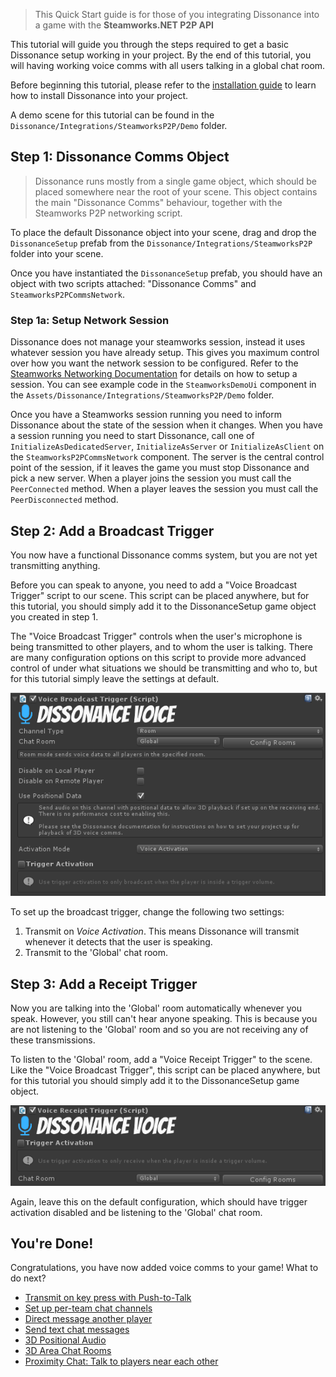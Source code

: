 > This Quick Start guide is for those of you integrating Dissonance into a game with the **Steamworks.NET P2P API**

This tutorial will guide you through the steps required to get a basic Dissonance setup working in your project. By the end of this tutorial, you will having working voice comms with all users talking in a global chat room.

Before beginning this tutorial, please refer to the [installation guide](Getting-Started.md) to learn how to install Dissonance into your project.

A demo scene for this tutorial can be found in the `Dissonance/Integrations/SteamworksP2P/Demo` folder.

## Step 1: Dissonance Comms Object

> Dissonance runs mostly from a single game object, which should be placed somewhere near the root of your scene. This object contains the main "Dissonance Comms" behaviour, together with the Steamworks P2P networking script.

To place the default Dissonance object into your scene, drag and drop the `DissonanceSetup` prefab from the `Dissonance/Integrations/SteamworksP2P` folder into your scene.

Once you have instantiated the `DissonanceSetup` prefab, you should have an object with two scripts attached: "Dissonance Comms" and `SteamworksP2PCommsNetwork`.

### Step 1a: Setup Network Session

Dissonance does not manage your steamworks session, instead it uses whatever session you have already setup. This gives you maximum control over how you want the network session to be configured. Refer to the [Steamworks Networking Documentation](https://partner.steamgames.com/doc/features/multiplayer/networking) for details on how to setup a session. You can see example code in the `SteamworksDemoUi` component in the `Assets/Dissonance/Integrations/SteamworksP2P/Demo` folder.

Once you have a Steamworks session running you need to inform Dissonance about the state of the session when it changes. When you have a session running you need to start Dissonance, call one of `InitializeAsDedicatedServer`, `InitializeAsServer` or `InitializeAsClient` on the `SteamworksP2PCommsNetwork` component. The server is the central control point of the session, if it leaves the game you must stop Dissonance and pick a new server. When a player joins the session you must call the `PeerConnected` method. When a player leaves the session you must call the `PeerDisconnected` method.

## Step 2: Add a Broadcast Trigger

You now have a functional Dissonance comms system, but you are not yet transmitting anything.

Before you can speak to anyone, you need to add a "Voice Broadcast Trigger" script to our scene. This script can be placed anywhere, but for this tutorial, you should simply add it to the DissonanceSetup game object you created in step 1.

The "Voice Broadcast Trigger" controls when the user's microphone is being transmitted to other players, and to whom the user is talking. There are many configuration options on this script to provide more advanced control of under what situations we should be transmitting and who to, but for this tutorial simply leave the settings at default.

![Broadcast Trigger Configuration](../images/VoiceBroadcastTrigger_Default.png)

To set up the broadcast trigger, change the following two settings:
1. Transmit on *Voice Activation*. This means Dissonance will transmit whenever it detects that the user is speaking.
2. Transmit to the 'Global' chat room.

## Step 3: Add a Receipt Trigger

Now you are talking into the 'Global' room automatically whenever you speak. However, you still can't hear anyone speaking. This is because you are not listening to the 'Global' room and so you are not receiving any of these transmissions.

To listen to the 'Global' room, add a "Voice Receipt Trigger" to the scene. Like the "Voice Broadcast Trigger", this script can be placed anywhere, but for this tutorial you should simply add it to the DissonanceSetup game object.

![Receipt Trigger Configuration](../images/VoiceReceiptTrigger_Default.png)

Again, leave this on the default configuration, which should have trigger activation disabled and be listening to the 'Global' chat room.

## You're Done!

Congratulations, you have now added voice comms to your game! What to do next?

* [Transmit on key press with Push-to-Talk](../Tutorials/Push-to-Talk.md)
* [Set up per-team chat channels](../Tutorials/Team-Chat-Rooms.md)
* [Direct message another player](../Tutorials/Direct-Player-Transmit.md)
* [Send text chat messages](../Tutorials/Text-Chat.md)
* [3D Positional Audio](../Tutorials/Position-Tracking.md)
* [3D Area Chat Rooms](../Tutorials/Collider-Chat-Room.md)
* [Proximity Chat: Talk to players near each other](../Tutorials/Proximity-Chat.md)